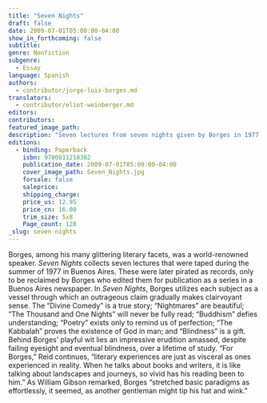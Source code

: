 ```yaml
---
title: "Seven Nights"
draft: false
date: 2009-07-01T05:00:00-04:00
show_in_forthcoming: false
subtitle:
genre: Nonfiction
subgenre:
  - Essay
language: Spanish
authors:
  - contributor/jorge-luis-borges.md
translators:
  - contributor/eliot-weinberger.md
editors:
contributors:
featured_image_path:
description: "Seven lectures from seven nights given by Borges in 1977. "
editions:
  - binding: Paperback
    isbn: 9780811218382
    publication_date: 2009-07-01T05:00:00-04:00
    cover_image_path: Seven_Nights.jpg
    forsale: false
    saleprice:
    shipping_charge:
    price_us: 12.95
    price_cn: 16.00
    trim_size: 5x8
    Page_count: 128
_slug: seven-nights
---
```


Borges, among his many glittering literary facets, was a world-renowned speaker. _Seven Nights_ collects seven lectures that were taped during the summer of 1977 in Buenos Aires. These were later pirated as records, only to be reclaimed by Borges who edited them for publication as a series in a Buenos Aires newspaper. In _Seven Nights_, Borges utilizes each subject as a vessel through which an outrageous claim gradually makes clairvoyant sense. The “Divine Comedy” is a true story; “Nightmares” are beautiful; “The Thousand and One Nights” will never be fully read; “Buddhism” defies understanding; “Poetry” exists only to remind us of perfection; “The Kabbalah” proves the existence of God in man; and “Blindness” is a gift. Behind Borges’ playful wit lies an impressive erudition amassed, despite failing eyesight and eventual blindness, over a lifetime of study. “For Borges,” Reid continues, “literary experiences are just as visceral as ones experienced in reality. When he talks about books and writers, it is like talking about landscapes and journeys, so vivid has his reading been to him.” As William Gibson remarked, Borges “stretched basic paradigms as effortlessly, it seemed, as another gentleman might tip his hat and wink."

